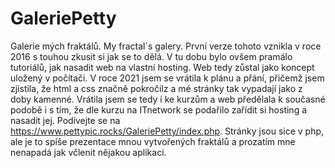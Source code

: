 # GaleriePetty
Galerie mých fraktálů. My fractal´s galery. První verze tohoto vznikla v roce 2016 s touhou zkusit si jak se to dělá. V tu dobu bylo ovšem pramálo tutoriálů, 
jak nasadit web na vlastní hosting. Web tedy zůstal jako koncept uložený v počítači. V roce 2021 jsem se vrátila k plánu a přání, přičemž jsem zjistila, 
že html a css značně pokročilz a mé stránky tak vypadají jako z doby kamenné. Vrátila jsem se tedy i ke kurzům a web předělala k současné podobě i s tím, 
že dle kurzu na ITnetwork se podařilo zařídit si hosting a nasadit jej. Podívejte se na https://www.pettypic.rocks/GaleriePetty/index.php. Stránky jsou sice v php, 
ale je to spíše prezentace mnou vytvořených fraktálů a prozatím mne nenapadá jak včlenit nějakou aplikaci. 
